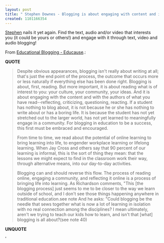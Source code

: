 ```yaml
---
layout: post
title: " Stephen Downes - Blogging is about engaging with content and its authors"
created: 1101166354
---
```

<p><a href="http://downes.ca/">Stephen</a> nails it yet again.  Find the text, audio and/or video that interests you (it could be yours or others!) and engage with it through text, video and audio blogging!
</p>
<p>From <a href="http://www.educause.edu/pub/er/erm04/erm0450.asp">Educational Blogging - Educause</a>.:</p>
<p><b>QUOTE</b></p><blockquote><p>Despite obvious appearances, blogging isn't really about writing at all; that's just the end point of the process, the outcome that occurs more or less naturally if everything else has been done right. Blogging is about, first, reading. But more important, it is about reading what is of interest to you: your culture, your community, your ideas. And it is about engaging with the content and with the authors of what you have read--reflecting, criticizing, questioning, reacting. If a student has nothing to blog about, it is not because he or she has nothing to write about or has a boring life. It is because the student has not yet stretched out to the larger world, has not yet learned to meaningfully engage in a community. For blogging in education to be a success, this first must be embraced and encouraged.
</p>
<p>From time to time, we read about the potential of online learning to bring learning into life, to engender workplace learning or lifelong learning. When Jay Cross and others say that 90 percent of our learning is informal, this is the sort of thing they mean: that the lessons we might expect to find in the classroom work their way, through alternative means, into our day-to-day activities.</p>

<p>Blogging can and should reverse this flow. The process of reading online, engaging a community, and reflecting it online is a process of bringing life into learning. As Richardson comments, "This [the blogging process] just seems to me to be closer to the way we learn outside of school, and I don't see those things happening anywhere in traditional education.see note And he asks: "Could blogging be the needle that sews together what is now a lot of learning in isolation with no real connection among the disciplines? I mean ultimately, aren't we trying to teach our kids how to learn, and isn't that [what] blogging is all about?(see note 40)</p></blockquote><p><b>UNQUOTE</b></p>

'

